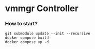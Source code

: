 # vmmgr Controller
### How to start?
```
git submodule update --init --recursive
docker compose build
docker compose up -d
```